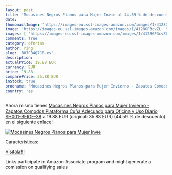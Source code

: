 ```yaml
---
layout: post
title: 'Mocasines Negros Planos para Mujer Invie al 44.59 % de descuento'
date: 
thumbnailImage: 'https://images-eu.ssl-images-amazon.com/images/I/4128GF3cvZL._SL200_.jpg'
image: 'https://images-eu.ssl-images-amazon.com/images/I/4128GF3cvZL._SL200_.jpg'
images: [ 'https://images-eu.ssl-images-amazon.com/images/I/4128GF3cvZL._SL200_.jpg' ]
comments: true
category: ofertas
author: ring
slug: 'B07CB4Q7J8-es'
description:
actualPrice: 19.88 EUR
currency: EUR
price: 19.88
comparePrice: 35.88 EUR
inStock: true
prodname: 'Mocasines Negros Planos para Mujer Invierno - Zapatos Comodos Plataforma Cuña  Adecuado para Oficina y Uso Diario SH001-BEIGE-38'
country: 'es'
---
```


Ahora mismo tienes [Mocasines Negros Planos para Mujer Invierno - Zapatos Comodos Plataforma Cuña  Adecuado para Oficina y Uso Diario SH001-BEIGE-38](https://www.amazon.es/dp/B07CB4Q7J8/?tag=tolees-21) a 19.88 EUR (original: 35.88 EUR) (44.59 %  de descuento) en el siguiente enlace!

[![Mocasines Negros Planos para Mujer Invie](https://images-eu.ssl-images-amazon.com/images/I/4128GF3cvZL._SL200_.jpg)](https://www.amazon.es/dp/B07CB4Q7J8/?tag=tolees-21)

Características:


[Visítala!!!](https://www.amazon.es/dp/B07CB4Q7J8/?tag=tolees-21)

Links participate in Amazon Associate program and might generate a comission on qualifying sales
